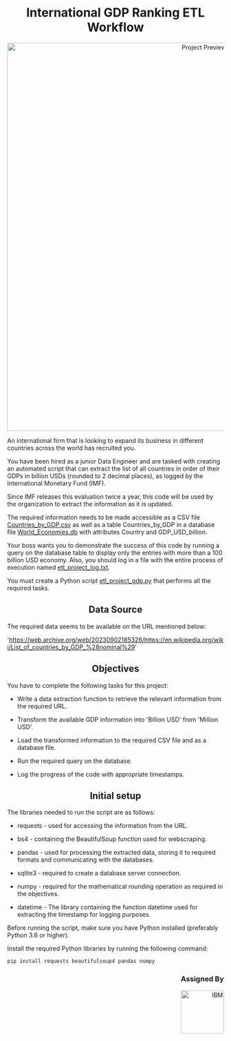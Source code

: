 <h1 align="center">International GDP Ranking ETL Workflow</h1>

<p align="center">
  <img src="https://i.imgur.com/nrQBEgF.png" width="900" alt="Project Preview" />
</p>

An international firm that is looking to expand its business in different countries across the world has recruited you. 

You have been hired as a junior Data Engineer and are tasked with creating an automated script that can extract the list of all countries in order of their GDPs in billion USDs (rounded to 2 decimal places), as logged by the International Monetary Fund (IMF). 

Since IMF releases this evaluation twice a year, this code will be used by the organization to extract the information as it is updated.

The required information needs to be made accessible as a CSV file [Countries_by_GDP.csv](Countries_by_GDP.csv) as well as a table Countries_by_GDP in a database file [World_Economies.db](World_Economies.db) with attributes Country and GDP_USD_billion.

Your boss wants you to demonstrate the success of this code by running a query on the database table to display only the entries with more than a 100 billion USD economy. Also, you should log in a file with the entire process of execution named [etl_project_log.txt](etl_project_log.txt).

You must create a Python script [etl_project_gdp.py](etl_project_gdp.py) that performs all the required tasks.
 
<h2 align="center">Data Source</h2>
The required data seems to be available on the URL mentioned below:

'https://web.archive.org/web/20230902185326/https://en.wikipedia.org/wiki/List_of_countries_by_GDP_%28nominal%29'

<h2 align="center">Objectives</h2>

You have to complete the following tasks for this project:
- Write a data extraction function to retrieve the relevant information from the required URL.

- Transform the available GDP information into 'Billion USD' from 'Million USD'.

- Load the transformed information to the required CSV file and as a database file.

- Run the required query on the database.

- Log the progress of the code with appropriate timestamps.
  

<h2 align="center">Initial setup</h2>

The libraries needed to run the script are as follows:

- requests - used for accessing the information from the URL.

- bs4 - containing the BeautifulSoup function used for webscraping.

- pandas - used for processing the extracted data, storing it to required formats and communicating with the databases.

- sqlite3 - required to create a database server connection.

- numpy - required for the mathematical rounding operation as required in the objectives.

- datetime - The library containing the function datetime used for extracting the timestamp for logging purposes.

Before running the script, make sure you have Python installed (preferably Python 3.6 or higher).

Install the required Python libraries by running the following command:

```bash
pip install requests beautifulsoup4 pandas numpy
```


<h3 align="right">Assigned By</h3>
<p align="right">
  <a href="https://www.coursera.org/account/accomplishments/verify/TG89DJFGV7VD?utm_source=link&utm_medium=certificate&utm_content=cert_image&utm_campaign=sharing_cta&utm_product=course" title="View Certificate from IBM on Coursera">
    <img width="100" src="https://img.icons8.com/nolan/64/ibm.png" alt="IBM" />
  </a>
</p>

